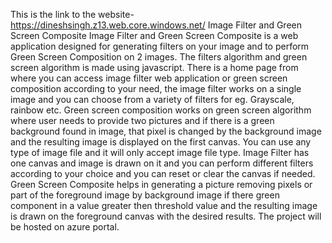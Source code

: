 This is the link to the website- https://dineshsingh.z13.web.core.windows.net/
Image Filter and Green Screen Composite
Image Filter and Green Screen Composite is a web application designed for 
generating filters on your image and to perform Green Screen Composition on 2 
images. The filters algorithm and green screen algorithm is made using javascript. 
There is a home page from where you can access image filter web application or 
green screen composition according to your need, the image filter works on a 
single image and you can choose from a variety of filters for eg. Grayscale, 
rainbow etc. Green screen composition works on green screen algorithm where 
user needs to provide two pictures and if there is a green background found in 
image, that pixel is changed by the background image and the resulting image is 
displayed on the first canvas. You can use any type of image file and it will only 
accept image file type. Image Filter has one canvas 
and image is drawn on it and you can perform different filters according to your 
choice and you can reset or clear the canvas if needed. Green Screen Composite 
helps in generating a picture removing pixels or part of the foreground image by 
background image if there green component in a value greater then threshold 
value and the resulting image is drawn on the foreground canvas with the desired 
results.
The project will be hosted on azure portal.

